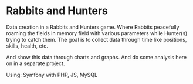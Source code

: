 # Rabbits and Hunters
Data creation in a Rabbits and Hunters game. Where Rabbits peacefully roaming the fields in memory field with various parameters while Hunter(s) trying to catch them.
The goal is to collect data through time like positions, skills, health, etc.

And show this data through charts and graphs. And do some analysis here on in a separate project.

Using: Symfony with PHP, JS, MySQL
